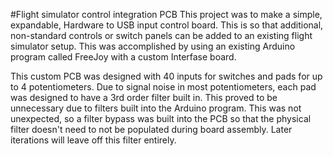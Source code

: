 #Flight simulator control integration PCB
This project was to make a simple, expandable, Hardware to USB input control board. This is so that additional, non-standard controls or switch panels can be added to an existing flight simulator setup.
This was accomplished by using an existing Arduino program called FreeJoy with a custom Interfase board. 

This custom PCB was designed with 40 inputs for switches and pads for up to 4 potentiometers. Due to signal noise in most potentiometers, each pad was designed to have a 3rd order filter built in.
This proved to be unnecessary due to filters built into the Arduino program. This was not unexpected, so a filter bypass was built into the PCB so that the physical filter doesn't need to not be populated during board assembly.
Later iterations will leave off this filter entirely. 
